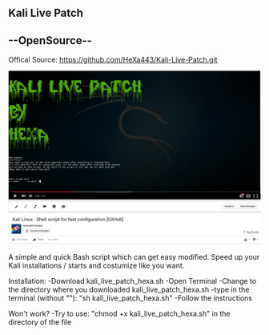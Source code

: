 Kali Live Patch
 ------------
--OpenSource--
 ------------

Offical Source:
https://github.com/HeXa443/Kali-Live-Patch.git


![alt tag](https://github.com/HeXa443/Kali-Live-Patch/blob/master/github-youtube-link-kali-patch.png)



A simple and quick Bash script which can get easy modified.
Speed up your Kali installations / starts and costumize like you want.

Installation:
-Download kali_live_patch_hexa.sh
-Open Terminal
-Change to the directory where you downloaded kali_live_patch_hexa.sh
-type in the terminal (without ""): "sh kali_live_patch_hexa.sh"
-Follow the instructions

Won't work?
-Try to use: "chmod +x kali_live_patch_hexa.sh" in the directory of the file


